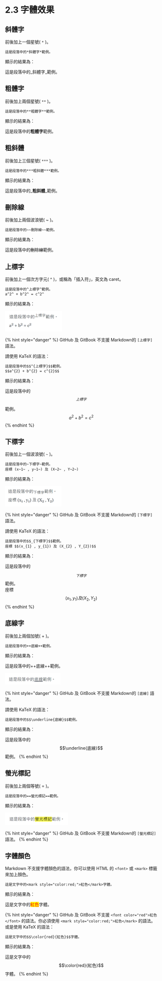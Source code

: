 # 2.3 字體效果
## 斜體字

前後加上一個星號( `*` )。

```
這是段落中的*斜體字*範例。
```

顯示的結果為：

這是段落中的_斜體字_範例。

## 粗體字

前後加上兩個星號( `**` )。

```
這是段落中的**粗體字**範例。
```

顯示的結果為：

這是段落中的**粗體字**範例。

## 粗斜體

前後加上三個星號( `***` )。

```
這是段落中的***粗斜體***範例。
```

顯示的結果為：

這是段落中的_**粗斜體**_範例。

## 刪除線

前後加上兩個波浪號( \~ )。

```
這是段落中的~~刪除線~~範例。
```

顯示的結果為：

這是段落中的~~刪除線~~範例。

## 上標字

前後加上一個次方字元( ^ )，或稱為「插入符」，英文為 caret。

```
這是段落中的^上標字^範例。    
a^2^ + b^2^ = c^2^
```

顯示的結果為：

<img src="../.gitbook/assets/sup-1.png" alt="">

{% hint style="danger" %}
GitHub 及 GitBook 不支援 Markdown的 `[上標字]` 語法。

請使用 KaTeX 的語法：

```
這是段落中的$$^{上標字}$$範例。  
$$a^{2} + b^{2} = c^{2}$$
```

顯示的結果為：

這是段落中的$$^{上標字}$$範例。  
$$a^{2} + b^{2} = c^{2}$$
{% endhint %}

## 下標字

前後加上一個波浪號( `~` )。

```
這是段落中的~下標字~範例。  
座標 (x~1~ , y~1~) 及 (X~2~ , Y~2~) 
```

顯示的結果為：

<img src="../.gitbook/assets/sub-1.png" alt="">

{% hint style="danger" %}
GitHub 及 GitBook 不支援 Markdown的 `[下標字]` 語法。

請使用 KaTeX 的語法：

```
這是段落中的$$_{下標字}$$範例。  
座標 $$(x_{1} , y_{1}) 及 (X_{2} , Y_{2})$$
```

顯示的結果為：

這是段落中的$$_{下標字}$$範例。  
座標 $$(x_{1} , y_{1}) 及 (X_{2} , Y_{2})$$
{% endhint %}

## 底線字

前後加上兩個加號( + )。

```
這是段落中的++底線++範例。
```

顯示的結果為：

這是段落中的++底線++範例。

<img src="../.gitbook/assets/underline-1.png" alt="">

{% hint style="danger" %}
GitHub 及 GitBook 不支援 Markdown的 `[底線]` 語法。

請使用 KaTeX 的語法：

```
這是段落中的$$\underline{底線}$$範例。
```

顯示的結果為：

這是段落中的$$\underline{底線}$$範例。
{% endhint %}

## 螢光標記

前後加上兩個等號( = )。

```
這是段落中的==螢光標記==範例。
```

顯示的結果為：

<img src="../.gitbook/assets/mark-1.png" alt="">

{% hint style="danger" %}
GitHub 及 GitBook 不支援 Markdown的 `[螢光標記]` 語法。
{% endhint %}

## 字體顏色

Markdown 不支援字體顏色的語法，你可以使用 HTML 的 `<font>` 或 `<mark>` 標籤來加上顏色。

```
這是文字中的<mark style="color:red;">紅色</mark>字體。
```

顯示的結果為：

這是文字中的<mark style="color:red;">紅色</mark>字體。

{% hint style="danger" %}
GitHub 及 GitBook 不支援 `<font color="red">紅色</font>` 的語法。你必須使用 `<mark style="color:red;">紅色</mark>` 的語法。
或是使用 KaTeX 的語法：

```
這是文字中的$$\color{red}{紅色}$$字體。
```

顯示的結果為：

這是文字中的$$\color{red}{紅色}$$字體。
{% endhint %}
